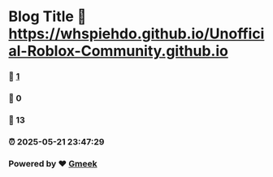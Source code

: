 # Blog Title :link: https://whspiehdo.github.io/Unofficial-Roblox-Community.github.io 
### :page_facing_up: [1](https://whspiehdo.github.io/Unofficial-Roblox-Community.github.io/tag.html) 
### :speech_balloon: 0 
### :hibiscus: 13 
### :alarm_clock: 2025-05-21 23:47:29 
### Powered by :heart: [Gmeek](https://github.com/Meekdai/Gmeek)
